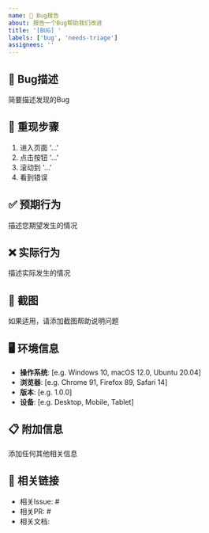 ```yaml
---
name: 🐛 Bug报告
about: 报告一个Bug帮助我们改进
title: '[BUG] '
labels: ['bug', 'needs-triage']
assignees: ''
---
```


## 🐛 Bug描述
简要描述发现的Bug

## 🔄 重现步骤
1. 进入页面 '...'
2. 点击按钮 '...'
3. 滚动到 '...'
4. 看到错误

## ✅ 预期行为
描述您期望发生的情况

## ❌ 实际行为
描述实际发生的情况

## 📸 截图
如果适用，请添加截图帮助说明问题

## 🖥️ 环境信息
- **操作系统**: [e.g. Windows 10, macOS 12.0, Ubuntu 20.04]
- **浏览器**: [e.g. Chrome 91, Firefox 89, Safari 14]
- **版本**: [e.g. 1.0.0]
- **设备**: [e.g. Desktop, Mobile, Tablet]

## 📋 附加信息
添加任何其他相关信息

## 🔗 相关链接
- 相关Issue: #
- 相关PR: #
- 相关文档: 
